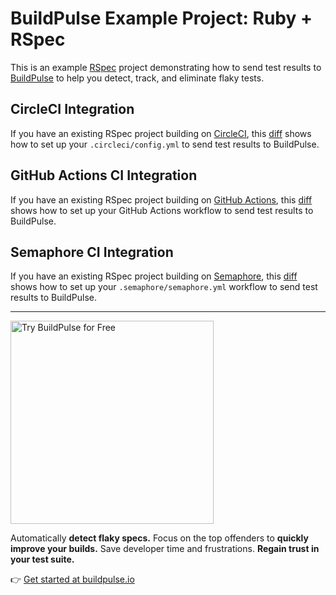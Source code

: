 # BuildPulse Example Project: Ruby + RSpec

This is an example [RSpec](https://rspec.info/) project demonstrating how to send test results to [BuildPulse](https://buildpulse.io) to help you detect, track, and eliminate flaky tests.

## CircleCI Integration

If you have an existing RSpec project building on [CircleCI](https://circleci.com/), this [diff](https://github.com/Workshop64/buildpulse-example-rspec/compare/7d2004e...circle-ci) shows how to set up your `.circleci/config.yml` to send test results to BuildPulse.

## GitHub Actions CI Integration

If you have an existing RSpec project building on [GitHub Actions](https://github.com/features/actions), this [diff](https://github.com/Workshop64/buildpulse-example-rspec/compare/7d2004e...github-actions) shows how to set up your GitHub Actions workflow to send test results to BuildPulse.

## Semaphore CI Integration

If you have an existing RSpec project building on [Semaphore](https://semaphoreci.com/), this [diff](https://github.com/Workshop64/buildpulse-example-rspec/compare/7d2004e...semaphore) shows how to set up your `.semaphore/semaphore.yml` workflow to send test results to BuildPulse.

---

<p>
  <a href="https://buildpulse.io?utm_source=github.com&utm_campaign=example-repositories&utm_content=rspec-button">
    <img width="325" title="Automatically detect flaky RSpec tests with BuildPulse" alt="Try BuildPulse for Free" src="https://user-images.githubusercontent.com/2988/86935247-9f059b80-c10a-11ea-9579-575b357e70d6.png">
  </a>
</p>

Automatically **detect flaky specs.** Focus on the top offenders to **quickly improve your builds.** Save developer time and frustrations. **Regain trust in your test suite.**

👉 [Get started at buildpulse.io](https://buildpulse.io?utm_source=github.com&utm_campaign=example-repositories&utm_content=rspec-text-link)
